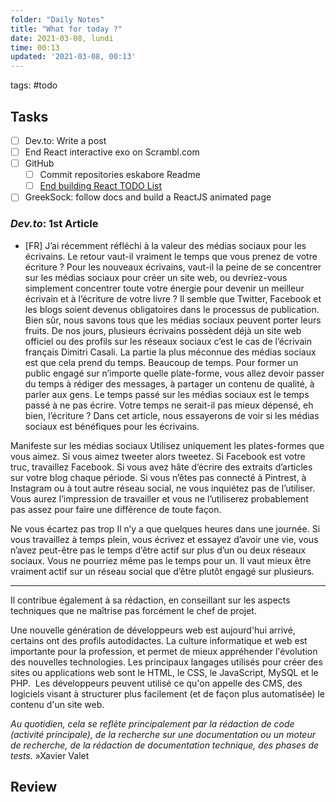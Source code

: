 ```yaml
---
folder: "Daily Notes"
title: "What for today ?"
date: 2021-03-08, lundi
time: 00:13
updated: '2021-03-08, 00:13'
---
```


tags: #todo 

## Tasks
- [ ]  Dev.to: Write a post
- [ ]  End React interactive exo on Scrambl.com
- [ ] GitHub
   - [ ] Commit repositories eskabore Readme
   - [ ]  [End building React TODO List](https://developer.mozilla.org/en-US/docs/Learn/Tools_and_testing/Client-side_JavaScript_frameworks/React_accessibility)
- [ ] GreekSock: follow docs and build a ReactJS animated page

### *Dev.to*: 1st Article
- [FR] J’ai récemment réfléchi à la valeur des médias sociaux pour les écrivains. Le retour vaut-il vraiment le temps que vous prenez de votre écriture ? Pour les nouveaux écrivains, vaut-il la peine de se concentrer sur les médias sociaux pour créer un site web, ou devriez-vous simplement concentrer toute votre énergie pour devenir un meilleur écrivain et à l’écriture de votre livre ? Il semble que Twitter, Facebook et les blogs soient devenus obligatoires dans le processus de publication. Bien sûr, nous savons tous que les médias sociaux peuvent porter leurs fruits. De nos jours, plusieurs écrivains possèdent déjà un site web officiel ou des profils sur les réseaux sociaux c’est le cas de l’écrivain français Dimitri Casali. La partie la plus méconnue des médias sociaux est que cela prend du temps. Beaucoup de temps. Pour former un public engagé sur n’importe quelle plate-forme, vous allez devoir passer du temps à rédiger des messages, à partager un contenu de qualité, à parler aux gens. Le temps passé sur les médias sociaux est le temps passé à ne pas écrire. Votre temps ne serait-il pas mieux dépensé, eh bien, l’écriture ? Dans cet article, nous essayerons de voir si les médias sociaux est bénéfiques pour les écrivains. 

Manifeste sur les médias sociaux Utilisez uniquement les plates-formes que vous aimez. Si vous aimez tweeter alors tweetez. Si Facebook est votre truc, travaillez Facebook. Si vous avez hâte d’écrire des extraits d’articles sur votre blog chaque période. Si vous n’êtes pas connecté à Pintrest, à Instagram ou à tout autre réseau social, ne vous inquiétez pas de l’utiliser. Vous aurez l’impression de travailler et vous ne l’utiliserez probablement pas assez pour faire une différence de toute façon. 

Ne vous écartez pas trop Il n’y a que quelques heures dans une journée. Si vous travaillez à temps plein, vous écrivez et essayez d’avoir une vie, vous n’avez peut-être pas le temps d’être actif sur plus d’un ou deux réseaux sociaux. Vous ne pourriez même pas le temps pour un. Il vaut mieux être vraiment actif sur un réseau social que d’être plutôt engagé sur plusieurs.  

---

Il contribue également à sa rédaction, en conseillant sur les aspects techniques que ne maîtrise pas forcément le chef de projet.

Une nouvelle génération de développeurs web est aujourd'hui arrivé, certains ont des profils autodidactes. La culture informatique et web est importante pour la profession, et permet de mieux appréhender l'évolution des nouvelles technologies. Les principaux langages utilisés pour créer des sites ou applications web sont le HTML, le CSS, le JavaScript, MySQL et le PHP.  Les développeurs peuvent utilisé ce qu'on appelle des CMS, des logiciels visant à structurer plus facilement (et de façon plus automatisée) le contenu d'un site web.

_Au quotidien, cela se reflète principalement par la rédaction de code (activité principale), de la recherche sur une documentation ou un moteur de recherche, de la rédaction de documentation technique, des phases de tests._ »Xavier Valet

## Review